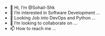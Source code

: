 - 👋 Hi, I’m @Sohail-Shk
- 👀 I’m interested in Software Development ...
- 🌱 Looking Job into DevOps and Python ...
- 💞️ I’m looking to collaborate on ...
- 📫 How to reach me ...

<!---
Sohail-Shk/Sohail-Shk is a ✨ special ✨ repository because its `README.md` (this file) appears on your GitHub profile.
You can click the Preview link to take a look at your changes.
--->
